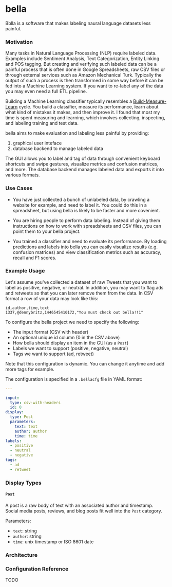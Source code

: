 # bella

Bblla is a software that makes labeling naural language datasets less painful.

### Motivation

Many tasks in Natural Language Processing (NLP) require labeled data. Examples include Sentiment Analysis, Text Categorization, Entity Linking and POS tagging. But creating and verifying such labeled data can be a painful process that is often done in Google Spreadsheets, raw CSV files or through external services such as Amazon Mechanical Turk. Typically the output of such a process is then transformed in some way before it can be fed into a Machine Learning system. If you want to re-label any of the data you may even need a full ETL pipeline.

Building a Machine Learning classifier typically resembles a [Build-Measure-Learn](http://steveblank.com/2015/05/06/build-measure-learn-throw-things-against-the-wall-and-see-if-they-work/) cycle. You build a classifier, measure its performance, learn about what kind of mistakes it makes, and then improve it. I found that most my time is spent measuring and learning, which involves collecting, inspecting, and labeling training and test data.

bella aims to make evaluation and labeling less painful by providing: 

1. graphical user inteface
2. database backend to manage labeled data

The GUI allows you to label and tag of data through convenient keyboard shortcuts and swipe gestures, visualize metrics and confusion matrices, and more. The database backend manages labeled data and exports it into various formats.

### Use Cases

- You have just collected a bunch of unlabeled data, by crawling a website for example, and need to label it. You could do this in a spreadsheet, but using bella is likely to be faster and more covenient.

- You are hiring people to perform data labeling. Instead of giving them instructions on how to work with spreadsheets and CSV files, you can point them to your bella project.

- You trained a classifier and need to evaluate its performance. By loading predictions and labels into bella you can easily visualize results (e.g. confusion matrices) and view classification metrics such as accuracy, recall and F1 scores.

### Example Usage

Let's assume you've collected a dataset of raw Tweets that you want to label as positive, negative, or neutral. In addition, you may want to flag ads and retweets so that you can later remove them from the data. In CSV format a row  of your data may look like this:

```
id,author,time,text
1337,@dennybritz,1446545410172,"You must check out bella!!1"
```

To configure the bella project we need to specify the following:

- The input format (CSV with header)
- An optional unique id column (0 in the CSV above)
- How bella should display an item in the GUI (as a `Post`)
- Labels we want to support (positive, negative, neutral)
- Tags we want to support (ad, retweet)

Note that this configuration is dynamic. You can change it anytime and add more tags for example.

The configuration is specified in a `.bellacfg` file in YAML format:

```yaml
---

input:
  type: csv-with-headers
  id: 0
display:
  type: Post
  parameters:
    text: text
    author: author
    time: time
labels: 
  - positive
  - neutral
  - negative
tags:
  - ad
  - retweet
```

### Display Types

#### `Post`

A post is a raw body of text with an associated author and timestamp. Social media posts, reviews, and blog posts fit well into the `Post` category. 

Parameters:

- `text`: string
- `author`: string
- `time`: unix timestamp or ISO 8601 date


### Architecture

### Configuration Reference

TODO